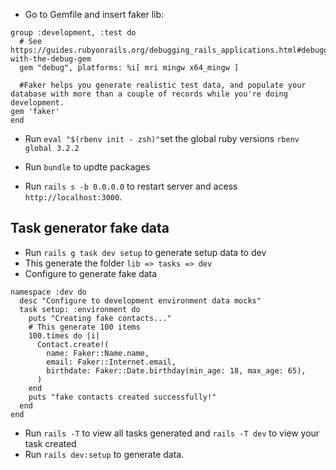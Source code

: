 - Go to Gemfile and insert faker lib:

```
group :development, :test do
  # See https://guides.rubyonrails.org/debugging_rails_applications.html#debugging-with-the-debug-gem
  gem "debug", platforms: %i[ mri mingw x64_mingw ]

  #Faker helps you generate realistic test data, and populate your database with more than a couple of records while you're doing development.
gem 'faker'
end
```

- Run `eval "$(rbenv init - zsh)"`set the global ruby versions `rbenv global 3.2.2`

- Run `bundle` to updte packages
- Run `rails s -b 0.0.0.0` to restart server and acess `http://localhost:3000`.

## Task generator fake data

- Run `rails g task dev setup` to generate setup data to dev
- This generate the folder `lib => tasks => dev`
- Configure to generate fake data

```
namespace :dev do
  desc "Configure to development environment data mocks"
  task setup: :environment do
    puts "Creating fake contacts..."
    # This generate 100 items
    100.times do |i|
      Contact.create!(
        name: Faker::Name.name,
        email: Faker::Internet.email,
        birthdate: Faker::Date.birthday(min_age: 18, max_age: 65),
      )
    end
    puts "fake contacts created successfully!"
  end
end

```

- Run `rails -T` to view all tasks generated and `rails -T dev` to view your task created
- Run `rails dev:setup` to generate data.

